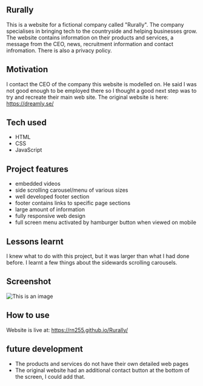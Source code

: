 ## Rurally
This is a website for a fictional company called "Rurally". 
The company specialises in bringing tech to the countryside and helping businesses grow.
The website contains information on their products and services, a message from the CEO, news, recruitment information and contact infromation. There is also a privacy policy.

## Motivation
I contact the CEO of the company this website is modelled on. He said I was not good enough to be employed there so I thought a good next step was to try and recreate their main web site.
The original website is here: https://dreamly.se/

## Tech used
- HTML
- CSS
- JavaScript

## Project features
- embedded videos
- side scrolling carousel/menu of various sizes
- well developed footer section
- footer contains links to specific page sections
- large amount of information
- fully responsive web design
- full screen menu activated by hamburger button when viewed on mobile

## Lessons learnt
I knew what to do with this project, but it was larger than what I had done before.
I learnt a few things about the sidewards scrolling carousels.

## Screenshot
![This is an image](/../../../../github/docs/blob/main/images/rurally-screenshot.jpg)

## How to use
Website is live at: https://rn255.github.io/Rurally/

## future development
- The products and services do not have their own detailed web pages
- The original website had an additional contact button at the bottom of the screen, I could add that.

